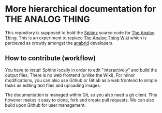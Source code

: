 # More hierarchical documentation for THE ANALOG THING

This repository is supposed to hold the [Sphinx](https://sphinx-doc.org/)
source code for [The Analog Thing](https://the-analog-thing.org/). 
This is an experiment to replace 
[The Analog Thing Wiki](https://the-analog-thing.org/wiki/) which is 
percieved as crowdy amongst the 
[anabrid](https://anabrid.com/) developers.

## How to contribute (workflow)

You have to install Sphinx locally in order to edit "interactively" and
build the output files. There is no web frontend (unlike the Wiki).
For minor modifications, you can also use Github or Gitlab as a web
frontend to simple tasks as editing text files and uploading images.

The documentation is managed within Git, so you also need a git client.
This however makes it easy to clone, fork and create pull requests.
We can also build upon Github for user managament.
